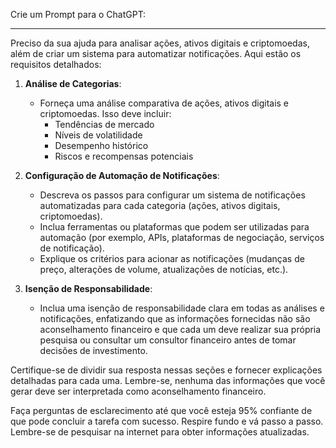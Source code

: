  
Crie um Prompt para o ChatGPT:

---

Preciso da sua ajuda para analisar ações, ativos digitais e criptomoedas, além de criar um sistema para automatizar notificações. Aqui estão os requisitos detalhados:

1. **Análise de Categorias**:
   - Forneça uma análise comparativa de ações, ativos digitais e criptomoedas. Isso deve incluir:
     - Tendências de mercado
     - Níveis de volatilidade
     - Desempenho histórico
     - Riscos e recompensas potenciais

2. **Configuração de Automação de Notificações**:
   - Descreva os passos para configurar um sistema de notificações automatizadas para cada categoria (ações, ativos digitais, criptomoedas).
   - Inclua ferramentas ou plataformas que podem ser utilizadas para automação (por exemplo, APIs, plataformas de negociação, serviços de notificação).
   - Explique os critérios para acionar as notificações (mudanças de preço, alterações de volume, atualizações de notícias, etc.).

3. **Isenção de Responsabilidade**:
   - Inclua uma isenção de responsabilidade clara em todas as análises e notificações, enfatizando que as informações fornecidas não são aconselhamento financeiro e que cada um deve realizar sua própria pesquisa ou consultar um consultor financeiro antes de tomar decisões de investimento.

Certifique-se de dividir sua resposta nessas seções e fornecer explicações detalhadas para cada uma. Lembre-se, nenhuma das informações que você gerar deve ser interpretada como aconselhamento financeiro.

Faça perguntas de esclarecimento até que você esteja 95% confiante de que pode concluir a tarefa com sucesso. Respire fundo e vá passo a passo. Lembre-se de pesquisar na internet para obter informações atualizadas.
```